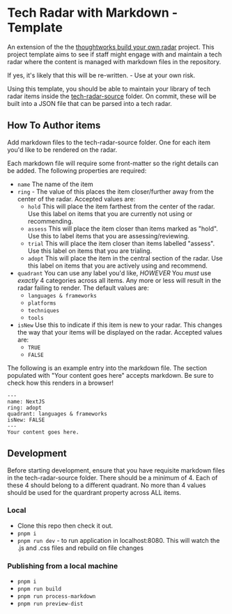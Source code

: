 # Tech Radar with Markdown - Template

An extension of the the [thoughtworks build your own radar](https://github.com/thoughtworks/build-your-own-radar) project. This project template aims to see if staff might engage with and maintain a tech radar where the content is managed with markdown files in the repository.

If yes, it's likely that this will be re-written. - Use at your own risk.

Using this template, you should be able to maintain your library of tech radar items inside the [tech-radar-source](https://github.com/ShaunBulbrook/tech-radar/tree/main/tech-radar-source) folder. On commit, these will be built into a JSON file that can be parsed into a tech radar.

## How To Author items

Add markdown files to the tech-radar-source folder. One for each item you'd like to be rendered on the radar.

Each markdown file will require some front-matter so the right details can be added. The following properties are required:

- `name` The name of the item
- `ring` - The value of this places the item closer/further away from the center of the radar. Accepted values are:
  - `hold` This will place the item farthest from the center of the radar. Use this label on items that you are currently not using or recommending.
  - `assess` This will place the item closer than items marked as "hold". Use this to label items that you are assessing/reviewing.
  - `trial` This will place the item closer than items labelled "assess". Use this label on items that you are trialing.
  - `adopt` This will place the item in the central section of the radar. Use this label on items that you are actively using and recommend.
- `quadrant` You can use any label you'd like, _HOWEVER_ You _must_ use _exactly_ 4 categories across all items. Any more or less will result in the radar failing to render. The default values are:
  - `languages & frameworks`
  - `platforms`
  - `techniques`
  - `tools`
- `isNew` Use this to indicate if this item is new to your radar. This changes the way that your items will be displayed on the radar. Accepted values are:
  - `TRUE`
  - `FALSE`

The following is an example entry into the markdown file. The section populated with "Your content goes here" accepts markdown. Be sure to check how this renders in a browser!

```
---
name: NextJS
ring: adopt
quadrant: languages & frameworks
isNew: FALSE
---
Your content goes here.
```

## Development

Before starting development, ensure that you have requisite markdown files in the tech-radar-source folder.
There should be a minimum of 4. Each of these 4 should belong to a different quadrant. No more than 4 values should be used for the quardrant property across ALL items.

### Local

- Clone this repo then check it out.
- `pnpm i`
- `pnpm run dev` - to run application in localhost:8080. This will watch the .js and .css files and rebuild on file changes

### Publishing from a local machine

- `pnpm i`
- `pnpm run build`
- `pnpm run process-markdown`
- `pnpm run preview-dist`
